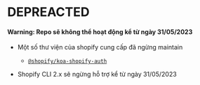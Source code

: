 # DEPREACTED

#### Warning: Repo sẽ không thể hoạt động kể từ ngày 31/05/2023

- Một số thư viện của shopify cung cấp đã ngừng maintain 
  - [`@shopify/koa-shopify-auth`](https://github.com/Shopify/koa-shopify-auth)

- Shopify CLI 2.x sẽ ngừng hỗ trợ kể từ ngày 31/05/2023
